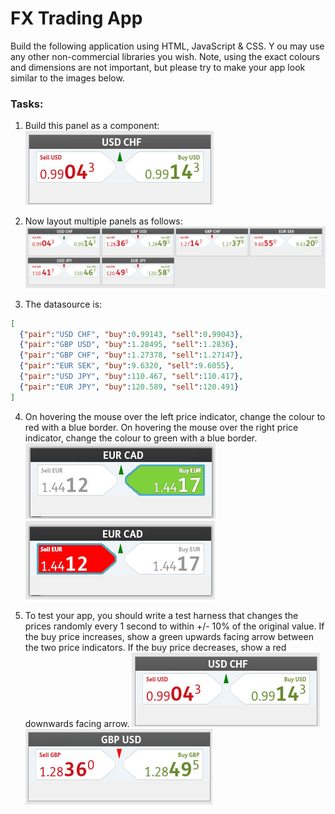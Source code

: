 # FX Trading App
Build the following application using HTML, JavaScript & CSS. Y
ou may use any other non-commercial libraries you wish.
Note, using the exact colours and dimensions are not important, but please try to make your app look similar to the images below.

### Tasks:
1. Build this panel as a component:
![Schemat class](img/md-img-1.jpg)

2. Now layout multiple panels as follows:
![Schemat class](img/md-img-2.jpg)

3. The datasource is:
```json
[
  {"pair":"USD CHF", "buy":0.99143, "sell":0.99043},
  {"pair":"GBP USD", "buy":1.28495, "sell":1.2836},
  {"pair":"GBP CHF", "buy":1.27378, "sell":1.27147},
  {"pair":"EUR SEK", "buy":9.6320, "sell":9.6055},
  {"pair":"USD JPY", "buy":110.467, "sell":110.417},
  {"pair":"EUR JPY", "buy":120.589, "sell":120.491}
]
```

4. On hovering the mouse over the left price indicator, change the colour to red with a blue border. On hovering the mouse over the right price indicator, change the colour to green with a blue border.
![Schemat class](img/md-img-3.jpg) ![Schemat class](img/md-img-4.jpg)

5. To test your app, you should write a test harness that changes the prices randomly every 1 second to within +/- 10% of the original value. If the buy price increases, show a green upwards facing arrow between the two price indicators. If the buy price decreases, show a red downwards facing arrow.
![Schemat class](img/md-img-5.jpg) ![Schemat class](img/md-img-6.jpg)